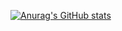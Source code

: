 
[![Anurag's GitHub stats](https://github-readme-stats.vercel.app/api?username=shencangsheng&show_icons=true&theme=cobalt)](https://github.com/anuraghazra/github-readme-stats)
